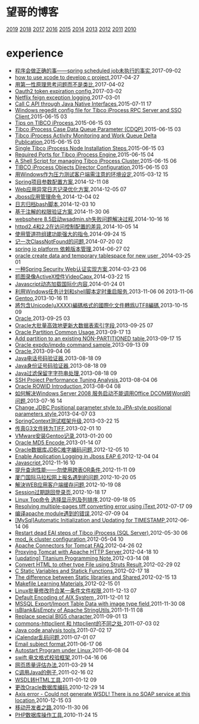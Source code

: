 # 望哥的博客
 [2019](/2019/)
 [2018](/2018/)
 [2017](/2017/)
 [2016](/2016/)
 [2015](/2015/)
 [2014](/2014/)
 [2013](/2013/)
 [2012](/2012/)
 [2011](/2011/)
 [2010](/2010/)


# experience
* [程序会做正确的事——spring scheduled job未执行的事实](/2017/2017-09-02-the-truth-why-spring-scheduled-job-not-running),2017-09-02
* [how to use xcode to develop c project](/2017/2017-04-27-how-to-use-xcode-to-develop-c-project),2017-04-27
* [用第一性原理思考问题而不是类比](/2017/2017-04-02-first-principle),2017-04-02
* [Oauth2 token expiration config](/2017/2017-03-02-oauth2-token-expiration-config),2017-03-02
* [Netflix feign exception logging](/2017/2017-03-01-netflix-feign-exception-logging),2017-03-01
* [Call C API through Java Native Interfaces](/2015/2015-07-11-call-c-api-through-java-native-interfaces),2015-07-11 17
* [Windows regedit config file for Tibco iProcess RPC Server and SSO Client](/2015/2015-06-15-windows-regedit-config-file-for-tibco-iprocess-rpc-server-and-sso-client),2015-06-15 03
* [Tips on TIBCO iProcess](/2015/2015-06-15-tips-on-tibco-iprocess),2015-06-15 03
* [Tibco iProcess Case Data Queue Parameter (CDQP)](/2015/2015-06-15-tibco-iprocess-case-data-queue-parameter-cdqp),2015-06-15 03
* [Tibco iProcess Activity Monitoring and Work Queue Delta Publication](/2015/2015-06-15-tibco-iprocess-activity-monitoring-and-work-queue-delta-publication),2015-06-15 03
* [Single Tibco iProcess Node Installation Steps](/2015/2015-06-15-single-tibco-iprocess-node-installation-steps),2015-06-15 03
* [Required Ports for Tibco iProcess Engine](/2015/2015-06-15-required-ports-for-tibco-iprocess-engine),2015-06-15 04
* [A Shell Script for managing Tibco iProcess Cluster](/2015/2015-06-15-a-shell-script-for-managing-tibco-iprocess-cluster),2015-06-15 06
* [TIBCO iProcess Objects Director Configuration](/2015/2015-06-15-851),2015-06-15 03
* [用Windows作为压力测试客户端需注意的环境设定](/2015/2015-03-12-windows-config-for-pressure),2015-03-12 15
* [Spring项目参数配置方案](/2014/2014-12-11-spring-configuration),2014-12-11 08
* [Web应用异常日志记录优化方案](/2014/2014-12-05-web-error-log-method),2014-12-05 07
* [Jboss应用管理命令](/2014/2014-12-04-jboss-commands),2014-12-04 02
* [日志归档bash脚本](/2014/2014-12-03-shell-for-log-achive),2014-12-03 10
* [基于注解的权限验证方案](/2014/2014-11-30-annotation-auth),2014-11-30 06
* [websphere 8.5启动wsadmin.sh失败问题解决过程](/2014/2014-10-16-websphere-8-5-wsadmin-sh-problem),2014-10-16 16
* [httpd2.4和2.2在访问控制配置的差异](/2014/2014-10-05-diff-of-http24-and-22),2014-10-05 14
* [使用管道符组建功能强大的指令](/2014/2014-09-24-using-pipe-operator-to-impl-powful-commands),2014-09-24 15
* [记一次ClassNotFound的问题](/2014/2014-07-20-classnotfound-problem),2014-07-20 02
* [spring io platform 依赖版本管理](/2014/2014-06-27-spring-io-platform-dependencies),2014-06-27 02
* [oracle create data and temporary tablespace for new user ](/2014/2014-03-25-oracle-create-data-and-temporary-tablespace-for-new-user),2014-03-25 01
* [一种Spring Security Web认证实现方案](/2014/2014-03-23-spring-security-web-auth-plan),2014-03-23 06
* [抓图录像ActiveX控件VideoCapx](/2014/2014-03-22-activex-videocapx-video-capture),2014-03-22 15
* [Javascript动态加载国际化内容](/2014/2014-01-24-javascript-dynamic-load-i18n),2014-01-24 01
* [利用Windows任务计划和shell脚本定时重启服务](/2013/2013-11-06-using-schedule-job-to-auto-start-service),2013-11-06 06 2013-11-06
* [Gentoo](/2013/2013-10-16-gentoo-linux-grub-cant-start),2013-10-16 11
* [將包含Unicode(uXXXX)編碼格式的國際化文件轉爲UTF8編碼](/2013/2013-10-15-unicode-to-utf8),2013-10-15 09
* [Oracle](/2013/2013-09-25-oracleget-table-data-size),2013-09-25 03
* [Oracle大批量高效地更新大数据表索引字段](/2013/2013-09-25-oracle-efficient-to-update-index-col-of-big-table),2013-09-25 07
* [Oracle Partition Common Usage](/2013/2013-09-17-oracle-partition-common-usage),2013-09-17 13
* [Add partition to an existing NON-PARTITIONED table](/2013/2013-09-17-add-partition-to-an-existing-non-partitioned-table),2013-09-17 15
* [Oracle expdp/impdp command sample](/2013/2013-09-13-oracle-expdpimpdp-command-sample),2013-09-13 09
* [Oracle](/2013/2013-09-04-oraclerebuilding-all-unusable-indexes),2013-09-04 06
* [Java电话号码验证器](/2013/2013-08-18-java-tel-validator),2013-08-18 09
* [Java身份证号码验证器](/2013/2013-08-18-java-id-validator),2013-08-18 09
* [Java过滤保留字字符串处理](/2013/2013-08-18-java-filter-keeping-words),2013-08-18 09
* [SSH Project Performance Tuning Analysis](/2013/2013-08-04-ssh-project-performance-tuning-analiysis),2013-08-04 06
* [Oracle ROWID Introduction](/2013/2013-08-04-oracle-rowid),2013-08-04 08
* [如何解决Windows Server 2008 服务启动不能调用Office DCOM转Word的问题](/2013/2013-07-16-windows2008-call-dcom-problem),2013-07-16 14
* [Change JDBC Positional parameter style to JPA-style positional parameters style](/2013/2013-04-07-hql-parameters-style),2013-04-07 03
* [SpringContext测试框架升级](/2013/2013-03-22-springcontext-test-framework-upgrade),2013-03-22 15
* [传真G3文件转为TIFF](/2013/2013-02-01-fax-g3-to-tiff),2013-02-01 10
* [VMware安装Gentoo记录](/2013/2013-01-20-vmware-install-gentoo),2013-01-20 00
* [Oracle MD5 Encode](/2013/2013-01-14-oracle-md5-encode),2013-01-14 07
* [Oracle数据库JDBC难字编码问题](/2012/2012-12-05-oracle-jdbc-special-char-encode),2012-12-05 10
* [Enable Application Logging in Jboss EAP 6](/2012/2012-12-04-enable-application-logging-in-jboss-eap-6),2012-12-04 04
* [Javascript](/2012/2012-11-16-javascriptget-string-byte-length),2012-11-16 10
* [提升查询性能——勿使用跨表OR条件](/2012/2012-11-11-not-use-or-for-cross-table-join),2012-11-11 09
* [厦门国际马拉松网上报名遇到的问题](/2012/2012-10-20-marathon-regist-probleam),2012-10-20 05
* [解決WEB应用客户端缓存问题](/2012/2012-10-19-web-client-cache-problem),2012-10-19 08
* [Session过期跳回登录页](/2012/2012-10-18-session-timeout-and-return-to-login-page),2012-10-18 17
* [Linux Top命令 选择显示列及列排序](/2012/2012-09-18-linux-top-and-sort),2012-09-18 05
* [Resolving multiple-pages tiff converting error using iText](/2012/2012-07-17-resolving-multiple-pages-tiff-converting-error-using-itext),2012-07-17 09
* [编译apache module遇到的错误](/2012/2012-07-09-compile-err-of-apache-module),2012-07-09 04
* [[MySql]Automatic Initialization and Updating for TIMESTAMP](/2012/2012-06-14-mysqlautomatic-initialization-and-updating-for-timestamp),2012-06-14 06
* [Restart dead EAI steps of Tibco iProcess (SQL Server)](/2012/2012-05-30-restart-dead-eai-steps-of-tibco-iprocess-sql-server),2012-05-30 06
* [mod_jk cluster configuration](/2012/2012-05-04-mod_jk-cluster-configuration),2012-05-04 10
* [Apache Connectors for Tomcat FAQ](/2012/2012-04-26-apache-connectors-for-tomcat),2012-04-26 02
* [Proxying Tomcat with Apache HTTP Server](/2012/2012-04-18-proxying-tomcat-with-apache-http-server),2012-04-18 10
* [[updating] Titanium Programming Note](/2012/2012-03-14-titanium-programming-noteupdating),2012-03-14 08
* [Convert HTML to other type File using Struts Result](/2012/2012-02-29-convert-html-to-other-type-file-using-struts-result),2012-02-29 02
* [C Static Variables and Statick Functions](/2012/2012-02-17-learning-c-programming-static-variables-and-statick-functions),2012-02-17 18
* [The difference between Static libraries and Shared](/2012/2012-02-15-learning-c-programming-the-difference-between-static-libraries-and-shared-libraries),2012-02-15 13
* [Makefile Learning Materials](/2012/2012-02-15-learning-c-programming-makefile-learning-materials),2012-02-15 01
* [Linux批量修改符合某一条件文件权限](/2011/2011-12-13-batch_mod_permission_by_pattern_in_linux),2011-12-13 07
* [Default Encoding of AIX System ](/2011/2011-12-01-default-encoding-of-aix-system),2011-12-01 12
* [MSSQL Export/Import Table Data with image type field](/2011/2011-11-30-mssql-exportimport-table-data-with-image-type-field),2011-11-30 08
* [isBlank&isEmpty of Apache StringUtils](/2011/2011-11-11-isblankisempty-of-apache-stringutils),2011-11-11 08
* [Replace special BIG5 character](/2011/2011-09-01-replace-char-with-ufffd-when-decode-failed),2011-09-01 13
* [commons-httpclient 和 httpclient的不同之处](/2011/2011-07-03-commons-httpclient-and-httpclient),2011-07-03 02
* [Java code analysis tools](/2011/2011-07-02-java-code-analysis-tools),2011-07-02 17
* [iCalendar乱码问题](/2011/2011-07-01-icalendar_mass_code),2011-07-01 07
* [Email subject format](/2011/2011-06-17-email-subject-format),2011-06-17 06
* [Autostart Program under Linux](/2011/2011-06-08-autostart-program-under-linux),2011-06-08 04
* [swift 电文格式校验框架](/2011/2011-04-16-swift_format_check_framework),2011-04-16 06
* [网页质量评估办法](/2011/2011-03-29-how_to_judge_a_good_web_page),2011-03-29 14
* [C调用Java的例子](/2011/2011-02-16-c_invoke_java),2011-02-16 02
* [WSDL转HTML工具](/2011/2011-01-12-wsdl2htmltool),2011-01-12 09
* [更改Oracle数据库编码](/2010/2010-12-29-change_oracle_character),2010-12-29 14
* [Axis error - Could not generate WSDL! There is no SOAP service at this location](/2010/2010-12-15-axis-wsdl-error),2010-12-15 03
* [移动开发者之路](/2010/2010-11-30-mobile_developer_journey),2010-11-30 06
* [PHP数据库操作工具](/2010/2010-11-24-php_db_access_tool),2010-11-24 15
